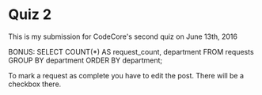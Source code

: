 # Quiz 2

This is my submission for CodeCore's second quiz on June 13th, 2016

BONUS: SELECT COUNT(*) AS request_count, department FROM requests GROUP BY department ORDER BY department;

To mark a request as complete you have to edit the post. There will be a checkbox there.
